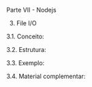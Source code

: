 Parte VII - Nodejs

3. File I/O

3.1. Conceito:

3.2. Estrutura:

3.3. Exemplo:

3.4. Material complementar:
